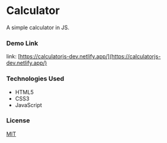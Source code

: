 # Calculator

A simple calculator in JS.

### Demo Link

link: [https://calculatorjs-dev.netlify.app/](https://calculatorjs-dev.netlify.app/)

### Technologies Used

- HTML5
- CSS3
- JavaScript

### License

[MIT](https://choosealicense.com/licenses/mit/)
